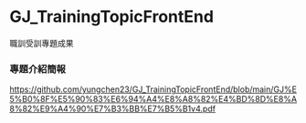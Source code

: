 # GJ_TrainingTopicFrontEnd
職訓受訓專題成果


### 專題介紹簡報
<https://github.com/yungchen23/GJ_TrainingTopicFrontEnd/blob/main/GJ%E5%B0%8F%E5%90%83%E6%94%A4%E8%A8%82%E4%BD%8D%E8%A8%82%E9%A4%90%E7%B3%BB%E7%B5%B1v4.pdf>
